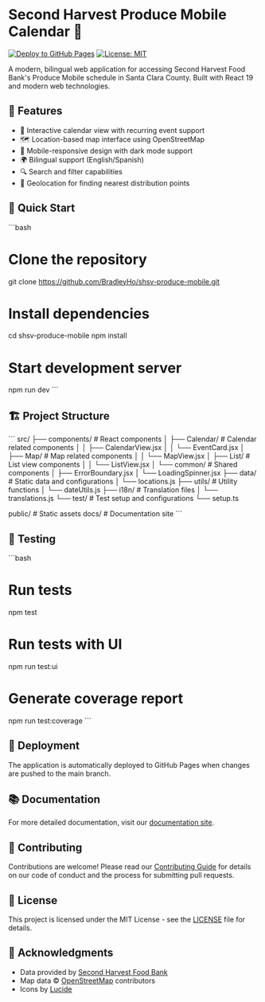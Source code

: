 # Second Harvest Produce Mobile Calendar 🥬

[![Deploy to GitHub Pages](https://github.com/BradleyHo/shsv-produce-mobile/actions/workflows/deploy.yml/badge.svg)](https://github.com/BradleyHo/shsv-produce-mobile/actions/workflows/deploy.yml)
[![License: MIT](https://img.shields.io/badge/License-MIT-yellow.svg)](https://opensource.org/licenses/MIT)

A modern, bilingual web application for accessing Second Harvest Food Bank's Produce Mobile schedule in Santa Clara County. Built with React 19 and modern web technologies.

## 🌟 Features

- 📅 Interactive calendar view with recurring event support
- 🗺️ Location-based map interface using OpenStreetMap
- 📱 Mobile-responsive design with dark mode support
- 🌍 Bilingual support (English/Spanish)
- 🔍 Search and filter capabilities
- 📍 Geolocation for finding nearest distribution points

## 🚀 Quick Start

\`\`\`bash
# Clone the repository
git clone https://github.com/BradleyHo/shsv-produce-mobile.git

# Install dependencies
cd shsv-produce-mobile
npm install

# Start development server
npm run dev
\`\`\`

## 🏗️ Project Structure

\`\`\`
src/
├── components/          # React components
│   ├── Calendar/       # Calendar related components
│   │   ├── CalendarView.jsx
│   │   └── EventCard.jsx
│   ├── Map/           # Map related components
│   │   └── MapView.jsx
│   ├── List/          # List view components
│   │   └── ListView.jsx
│   └── common/        # Shared components
│       ├── ErrorBoundary.jsx
│       └── LoadingSpinner.jsx
├── data/              # Static data and configurations
│   └── locations.js
├── utils/             # Utility functions
│   └── dateUtils.js
├── i18n/              # Translation files
│   └── translations.js
└── test/             # Test setup and configurations
    └── setup.ts

public/               # Static assets
docs/                # Documentation site
\`\`\`

## 🧪 Testing

\`\`\`bash
# Run tests
npm test

# Run tests with UI
npm run test:ui

# Generate coverage report
npm run test:coverage
\`\`\`

## 🚀 Deployment

The application is automatically deployed to GitHub Pages when changes are pushed to the main branch.

## 📚 Documentation

For more detailed documentation, visit our [documentation site](https://bradleyho.github.io/shsv-produce-mobile/docs).

## 🤝 Contributing

Contributions are welcome! Please read our [Contributing Guide](CONTRIBUTING.md) for details on our code of conduct and the process for submitting pull requests.

## 📝 License

This project is licensed under the MIT License - see the [LICENSE](LICENSE) file for details.

## 🙏 Acknowledgments

- Data provided by [Second Harvest Food Bank](https://www.shfb.org/)
- Map data © [OpenStreetMap](https://www.openstreetmap.org/) contributors
- Icons by [Lucide](https://lucide.dev/)
